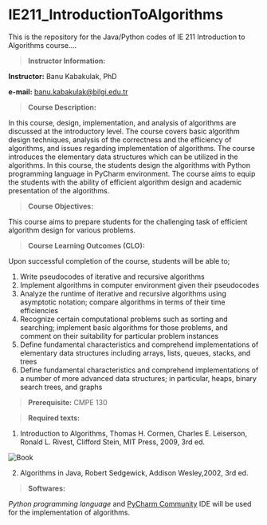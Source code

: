 # IE211_IntroductionToAlgorithms

This is the repository for the Java/Python codes of IE 211 Introduction to Algorithms course....

> **Instructor Information:**

**Instructor:** Banu Kabakulak, PhD
	                     
**e-mail:** banu.kabakulak@bilgi.edu.tr		


> **Course Description:** 

In this course, design, implementation, and analysis of algorithms are discussed at the introductory level. The course covers basic algorithm design techniques, analysis of the correctness and the efficiency of algorithms, and issues regarding implementation of algorithms. The course introduces the elementary data structures which can be utilized in the algorithms.  In this course, the students design the algorithms with Python programming language in PyCharm environment. The course aims to equip the students with the ability of efficient algorithm design and academic presentation of the algorithms.

> **Course Objectives:** 

This course aims to prepare students for the challenging task of efficient algorithm design for various problems.  

> **Course Learning Outcomes (CLO):** 

Upon successful completion of the course, students will be able to;
1.	Write pseudocodes of iterative and recursive algorithms
2.	Implement algorithms in computer environment given their pseudocodes
3.	Analyze the runtime of iterative and recursive algorithms using asymptotic notation; compare algorithms in terms of their time efficiencies
4.	Recognize certain computational problems such as sorting and searching; implement basic algorithms for those problems, and comment on their suitability for particular problem instances
5.	Define fundamental characteristics and comprehend implementations of elementary data structures including arrays, lists, queues, stacks, and trees
6.	Define fundamental characteristics and comprehend implementations of a number of more advanced data structures; in particular, heaps, binary search trees, and graphs

> **Prerequisite:** CMPE 130

> **Required texts:**

1.	Introduction to Algorithms, Thomas H. Cormen, Charles E. Leiserson, Ronald L. Rivest, Clifford Stein, MIT Press, 2009, 3rd ed. 

![Book](https://images-eu.ssl-images-amazon.com/images/I/61uRpcdPhNL._AC_UL116_SR116,116_.jpg)

2.	Algorithms in Java, Robert Sedgewick, Addison Wesley,2002, 3rd ed.

> **Softwares:**

<!--*Java programming language* and [Eclipse](https://www.eclipse.org/downloads/) IDE or [IntelliJ](https://www.jetbrains.com/idea/) IDEA will be used for the implementation of algorithms. -->

*Python programming language* and [PyCharm Community](https://www.jetbrains.com/pycharm/download/#section=windows) IDE will be used for the implementation of algorithms.








